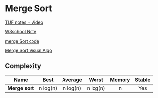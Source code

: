 # Merge Sort

[TUF notes + Video](https://takeuforward.org/data-structure/merge-sort-algorithm/)

[W3school Note](https://www.w3schools.com/dsa/dsa_algo_mergesort.php)

[merge Sort code](selectionsort.js)

[Merge Sort Visual Algo](https://visualgo.net/en/sorting)

## Complexity

| Name                  | Best            | Average             | Worst               | Memory    | Stable    |
| --------------------- | :-------------: | :-----------------: | :-----------------: | :-------: | :-------: |
| **Merge sort**        | n&nbsp;log(n)   | n&nbsp;log(n)       | n&nbsp;log(n)       | n         | Yes       |
